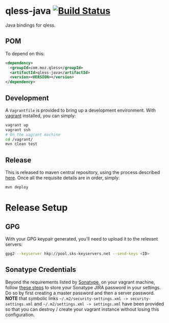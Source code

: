 qless-java [![Build Status](https://travis-ci.org/seomoz/qless-java.svg?branch=master)](https://travis-ci.org/seomoz/qless-java)
==========
Java bindings for qless.

POM
---
To depend on this:

```xml
<dependency>
  <groupId>com.moz.qless</groupId>
  <artifactId>qless-java</artifactId>
  <version><VERSION></version>
</dependency>
```

Development
-----------
A `Vagrantfile` is provided to bring up a development environment. With
[vagrant](https://www.vagrantup.com/) installed, you can simply:

```bash
vagrant up
vagrant ssh
# On the vagrant machine
cd /vagrant/
mvn clean test
```

Release
-------
This is released to maven central repository, using the process described
[here](http://central.sonatype.org/pages/ossrh-guide.html). Once all the
requisite details are in order, simply:

```bash
mvn deploy
```

Release Setup
=============
GPG
---
With your GPG keypair generated, you'll need to upload it to the relevant servers:

```bash
gpg2 --keyserver hkp://pool.sks-keyservers.net --send-keys <ID>
```

Sonatype Credentials
--------------------
Beyond the requirements listed by
[Sonatype](http://central.sonatype.org/pages/ossrh-guide.html), on your
vagrant machine, follow
[these steps](http://maven.apache.org/guides/mini/guide-encryption.html)
to store your Sonatype JIRA password in your settings. Do so by first
creating a master password and then a server password. __NOTE__ that symbolic
links `~/.m2/security-settings.xml -> security-settings.xml` and
`~/.m2/settings.xml -> settings.xml` have been provided so that you can
destroy / create your vagrant instance without losing this configuration.
